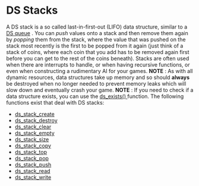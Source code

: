 # DS Stacks

A DS stack is a so called last-in-first-out (LIFO) data structure,
similar to a [DS queue](../DS_Queues/DS_Queues) . You can *push*
values onto a stack and then remove them again by *popping* them from
the stack, where the value that was pushed on the stack most recently is
the first to be popped from it again (just think of a stack of coins,
where each coin that you add has to be removed again first before you
can get to the rest of the coins beneath). Stacks are often used when
there are interrupts to handle, or when having recursive functions, or
even when constructing a rudimentary AI for your games. **NOTE** : As
with all dynamic resources, data structures take up memory and so should
**always** be destroyed when no longer needed to prevent memory leaks
which will slow down and eventually crash your game. **NOTE** : If you
need to check if a data structure exists, you can use the [ ds_exists()
](../ds_exists) function. The following functions exist that deal
with DS stacks:

-   [ds_stack_create](ds_stack_create)
-   [ds_stack_destroy](ds_stack_destroy)
-   [ds_stack_clear](ds_stack_clear)
-   [ds_stack_empty](ds_stack_empty)
-   [ds_stack_size](ds_stack_size)
-   [ds_stack_copy](ds_stack_copy)
-   [ds_stack_top](ds_stack_top)
-   [ds_stack_pop](ds_stack_pop)
-   [ds_stack_push](ds_stack_push)
-   [ds_stack_read](ds_stack_read)
-   [ds_stack_write](ds_stack_write)
